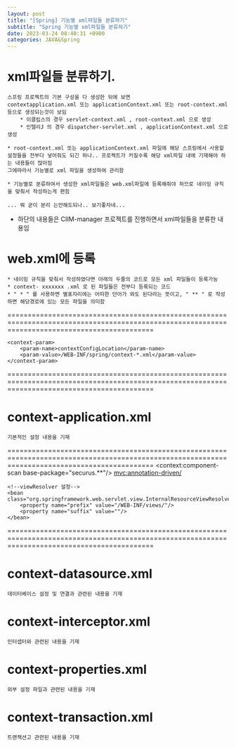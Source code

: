 ```yaml
---
layout: post
title: "[Spring] 기능별 xml파일들 분류하기"
subtitle: "Spring 기능별 xml파일들 분류하기"
date: 2023-03-24 08:40:31 +0900
categories: JAVA&Spring
---
```

# xml파일들 분류하기.

	스프링 프로젝트의 기본 구성을 다 생성한 뒤에 보면
	contextapplication.xml 또는 applicationContext.xml 또는 root-context.xml 등으로 생성되는것이 보임
		* 이클립스의 경우 servlet-context.xml , root-context.xml 으로 생성
		* 인텔리J 의 경우 dispatcher-servlet.xml , applicationContext.xml 으로 생성

	* root-context.xml 또는 applicationContext.xml 파일에 해당 스프링에서 사용할 설정들을 전부다 넣어줘도 되긴 하나.. 프로젝트가 커질수록 해당 xml파일 내에 기재해야 하는 내용들이 많아짐
	그에따라서 기능별로 xml 파일을 생성하여 관리함
	
	* 기능별로 분류하여서 생성한 xml파일들은 web.xml파일에 등록해줘야 하므로 네이밍 규칙을 맞춰서 작성하는게 편힘

	... 뭐 굳이 분리 는안해도되나.. 보기좋자네...


* 하단의 내용들은 CIIM-manager 프로젝트를 진행하면서 xml파일들을 분류한 내용임



# web.xml에 등록

	* 네이밍 규칙을 맞춰서 작성하였다면 아래의 두줄의 코드로 모든 xml 파일들이 등록가능
	* context- xxxxxxx .xml 로 된 파일들은 전부다 등록되는 코드
	* " * " 를 사용하면 별표자리에는 어떠한 단어가 와도 된다라는 뜻이고, " ** " 로 작성하면 해당경로에 있는 모든 파일을 의미함
	
================================================================================================================================================

    <context-param>
        <param-name>contextConfigLocation</param-name>
        <param-value>/WEB-INF/spring/context-*.xml</param-value>
    </context-param>
================================================================================================================================================

	



	

	
	
# context-application.xml
	기본적인 설정 내용을 기재
================================================================================================================================================
    <context:component-scan base-package="securus.**"/>
    <mvc:annotation-driven/>

    <!--viewResolver 설정-->
    <bean class="org.springframework.web.servlet.view.InternalResourceViewResolver">
        <property name="prefix" value="/WEB-INF/views/"/>
        <property name="suffix" value=""/>
    </bean>

================================================================================================================================================

# context-datasource.xml
	데이터베이스 설정 및 연결과 관련된 내용을 기재

# context-interceptor.xml
	인터셉터와 관련된 내용을 기재

# context-properties.xml
	외부 설정 파일과 관련된 내용을 기재
	
# context-transaction.xml
	트랜잭션고 관련된 내용을 기재






                                                                                                                                                                                                                                                                                                                                                                                                                                                                                                                                                                                                                                                                                                                                                                                                                                                                                                                                                                                                                                                                                                                                                                                                                                                                                                                                                                                                                                                                                                                                                                                                                                                                                                                                                                                                                                             
